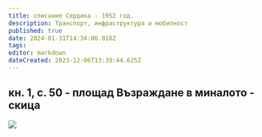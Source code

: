 ```yaml
---
title: списание Сердика - 1952 год.
description: Транспорт, инфраструктура и мобилност
published: true
date: 2024-01-31T14:34:06.018Z
tags: 
editor: markdown
dateCreated: 2023-12-06T13:39:44.625Z
---
```


## кн. 1, с. 50 - площад Възраждане в миналото - скица
<img src="http://46.10.181.183:1518/trinmo/literature/spisanie-serdika/1952-1-str50.jpg">
